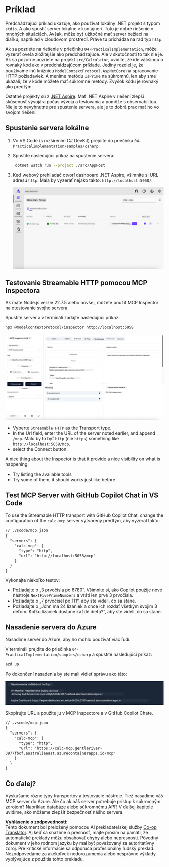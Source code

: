 <!--
CO_OP_TRANSLATOR_METADATA:
{
  "original_hash": "0bc7bd48f55f1565f1d95ccb2c16f728",
  "translation_date": "2025-06-18T07:53:11+00:00",
  "source_file": "04-PracticalImplementation/samples/csharp/README.md",
  "language_code": "sk"
}
-->
# Príklad

Predchádzajúci príklad ukazuje, ako používať lokálny .NET projekt s typom `stdio`. A ako spustiť server lokálne v kontajneri. Toto je dobré riešenie v mnohých situáciách. Avšak, môže byť užitočné mať server bežiaci na diaľku, napríklad v cloudovom prostredí. Práve tu prichádza na rad typ `http`.

Ak sa pozriete na riešenie v priečinku `04-PracticalImplementation`, môže vyzerať oveľa zložitejšie ako predchádzajúce. Ale v skutočnosti to tak nie je. Ak sa pozorne pozriete na projekt `src/Calculator`, uvidíte, že ide väčšinou o rovnaký kód ako v predchádzajúcom príklade. Jediný rozdiel je, že používame inú knižnicu `ModelContextProtocol.AspNetCore` na spracovanie HTTP požiadaviek. A meníme metódu `IsPrime` na súkromnú, len aby sme ukázali, že v kóde môžete mať súkromné metódy. Zvyšok kódu je rovnaký ako predtým.

Ostatné projekty sú z [.NET Aspire](https://learn.microsoft.com/dotnet/aspire/get-started/aspire-overview). Mať .NET Aspire v riešení zlepší skúsenosť vývojára počas vývoja a testovania a pomôže s observabilitou. Nie je to nevyhnutné pre spustenie servera, ale je to dobrá prax mať ho vo svojom riešení.

## Spustenie servera lokálne

1. Vo VS Code (s rozšírením C# DevKit) prejdite do priečinka `04-PracticalImplementation/samples/csharp`.
1. Spustite nasledujúci príkaz na spustenie servera:

   ```bash
    dotnet watch run --project ./src/AppHost
   ```

1. Keď webový prehliadač otvorí dashboard .NET Aspire, všimnite si URL adresu `http`. Mala by vyzerať nejako takto: `http://localhost:5058/`.

   ![.NET Aspire Dashboard](../../../../../translated_images/dotnet-aspire-dashboard.0a7095710e9301e90df2efd867e1b675b3b9bc2ccd7feb1ebddc0751522bc37c.sk.png)

## Testovanie Streamable HTTP pomocou MCP Inspectora

Ak máte Node.js verzie 22.7.5 alebo novšej, môžete použiť MCP Inspector na otestovanie svojho servera.

Spustite server a v termináli zadajte nasledujúci príkaz:

```bash
npx @modelcontextprotocol/inspector http://localhost:5058
```

![MCP Inspector](../../../../../translated_images/mcp-inspector.c223422b9b494fb4a518a3b3911b3e708e6a5715069470f9163ee2ee8d5f1ba9.sk.png)

- Vyberte `Streamable HTTP` as the Transport type.
- In the Url field, enter the URL of the server noted earlier, and append `/mcp`. Malo by to byť `http` (nie `https`) something like `http://localhost:5058/mcp`.
- select the Connect button.

A nice thing about the Inspector is that it provide a nice visibility on what is happening.

- Try listing the available tools
- Try some of them, it should works just like before.

## Test MCP Server with GitHub Copilot Chat in VS Code

To use the Streamable HTTP transport with GitHub Copilot Chat, change the configuration of the `calc-mcp` server vytvorený predtým, aby vyzeral takto:

```jsonc
// .vscode/mcp.json
{
  "servers": {
    "calc-mcp": {
      "type": "http",
      "url": "http://localhost:5058/mcp"
    }
  }
}
```

Vykonajte niekoľko testov:

- Požiadajte o „3 prvočísla po 6780“. Všimnite si, ako Copilot použije nové nástroje `NextFivePrimeNumbers` a vráti len prvé 3 prvočísla.
- Požiadajte o „7 prvočísel po 111“, aby ste videli, čo sa stane.
- Požiadajte o „John má 24 lízaniek a chce ich rozdať všetkým svojim 3 deťom. Koľko lízaniek dostane každé dieťa?“, aby ste videli, čo sa stane.

## Nasadenie servera do Azure

Nasadíme server do Azure, aby ho mohlo používať viac ľudí.

V termináli prejdite do priečinka `04-PracticalImplementation/samples/csharp` a spustite nasledujúci príkaz:

```bash
azd up
```

Po dokončení nasadenia by ste mali vidieť správu ako táto:

![Azd deployment success](../../../../../translated_images/azd-deployment-success.bd42940493f1b834a5ce6251a6f88966546009b350df59d0cc4a8caabe94a4f1.sk.png)

Skopírujte URL a použite ju v MCP Inspectore a v GitHub Copilot Chate.

```jsonc
// .vscode/mcp.json
{
  "servers": {
    "calc-mcp": {
      "type": "http",
      "url": "https://calc-mcp.gentleriver-3977fbcf.australiaeast.azurecontainerapps.io/mcp"
    }
  }
}
```

## Čo ďalej?

Vyskúšame rôzne typy transportov a testovacie nástroje. Tiež nasadíme váš MCP server do Azure. Ale čo ak náš server potrebuje prístup k súkromným zdrojom? Napríklad databáze alebo súkromnému API? V ďalšej kapitole uvidíme, ako môžeme zlepšiť bezpečnosť nášho servera.

**Vyhlásenie o zodpovednosti**:  
Tento dokument bol preložený pomocou AI prekladateľskej služby [Co-op Translator](https://github.com/Azure/co-op-translator). Aj keď sa snažíme o presnosť, majte prosím na pamäti, že automatické preklady môžu obsahovať chyby alebo nepresnosti. Pôvodný dokument v jeho rodnom jazyku by mal byť považovaný za autoritatívny zdroj. Pre kritické informácie sa odporúča profesionálny ľudský preklad. Nezodpovedáme za akékoľvek nedorozumenia alebo nesprávne výklady vyplývajúce z použitia tohto prekladu.